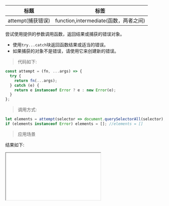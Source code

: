 | 标题              | 标签                                  |
| ----------------- | ------------------------------------- |
| attempt(捕获错误) | function,intermediate(函数，两者之间) |

尝试使用提供的参数调用函数，返回结果或捕获的错误对象。

- 使用`try...catch`块返回函数结果或适当的错误。
- 如果捕获的对象不是错误，请使用它来创建新的错误。

> 代码如下:

```js
const attempt = (fn, ...args) => {
  try {
    return fn(...args);
  } catch (e) {
    return e instanceof Error ? e : new Error(e);
  }
};
```

> 调用方式:

```js
let elements = attempt(selector => document.querySelectorAll(selector), '>_>');
if (elements instanceof Error) elements = []; //elements = []
```

> 应用场景

<div class="code-editor" data-url="codes/javascript/html/attempt.html" data-language="html"></div>

结果如下:

<iframe src="codes/javascript/html/attempt.html"></iframe>

